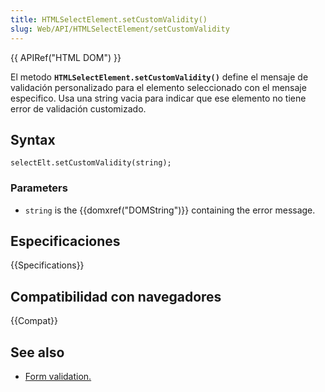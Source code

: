 ```yaml
---
title: HTMLSelectElement.setCustomValidity()
slug: Web/API/HTMLSelectElement/setCustomValidity
---
```


{{ APIRef("HTML DOM") }}

El metodo **`HTMLSelectElement.setCustomValidity()`** define el mensaje de validación personalizado para el elemento seleccionado con el mensaje especifico. Usa una string vacia para indicar que ese elemento no tiene error de validación customizado.

## Syntax

```
selectElt.setCustomValidity(string);
```

### Parameters

- `string` is the {{domxref("DOMString")}} containing the error message.

## Especificaciones

{{Specifications}}

## Compatibilidad con navegadores

{{Compat}}

## See also

- [Form validation.](/es/docs/Web/Guide/HTML/HTML5/Constraint_validation)
